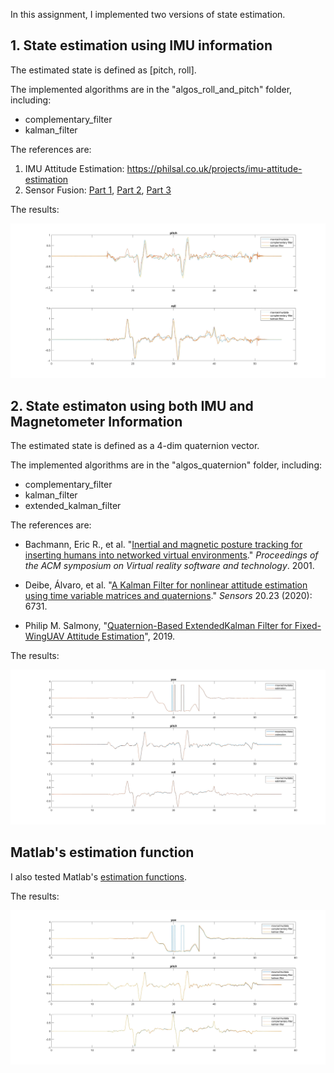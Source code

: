 In this assignment, I implemented two versions of state estimation.

## 1. State estimation using IMU information

The estimated state is defined as [pitch, roll]. 

The implemented algorithms are in the "algos_roll_and_pitch" folder, including:

- complementary_filter
- kalman_filter

The references are:

1. IMU Attitude Estimation: https://philsal.co.uk/projects/imu-attitude-estimation
2. Sensor Fusion: [Part 1](https://www.youtube.com/watch?v=RZd6XDx5VXo), [Part 2](https://www.youtube.com/watch?v=BUW2OdAtzBw), [Part 3](https://www.youtube.com/watch?v=hQUkiC5o0JI)

The results:

![](algos_roll_and_pitch\res.jpg)

## 2. State estimaton using both IMU and Magnetometer Information

The estimated state is defined as a 4-dim quaternion vector. 

The implemented algorithms are in the "algos_quaternion" folder, including:

* complementary_filter
* kalman_filter
* extended_kalman_filter

The references are:

* Bachmann, Eric R., et al. "[Inertial and magnetic posture tracking for inserting humans into networked virtual environments](https://calhoun.nps.edu/handle/10945/41586)." *Proceedings of the ACM symposium on Virtual reality software and technology*. 2001.

* Deibe, Álvaro, et al. "[A Kalman Filter for nonlinear attitude estimation using time variable matrices and quaternions](https://www.mdpi.com/1424-8220/20/23/6731)." *Sensors* 20.23 (2020): 6731.
* Philip M. Salmony, "[Quaternion-Based ExtendedKalman Filter for Fixed-WingUAV Attitude Estimation](http://philsal.co.uk/wp-content/uploads/2019/10/EKF_FixedWing-1.pdf)", 2019.

The results:

![](algos_quaternion\complementary_filter.jpg)

## Matlab's estimation function

I also tested Matlab's [estimation functions](https://www.mathworks.com/help/fusion/ug/introduction-on-choosing-inertial-sensor-fusion-filters.html).

The results:

![](res_matlab.jpg)

